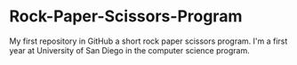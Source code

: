 # Rock-Paper-Scissors-Program
My first repository in GitHub a short rock paper scissors program.
I'm a first year at University of San Diego in the computer science program.
